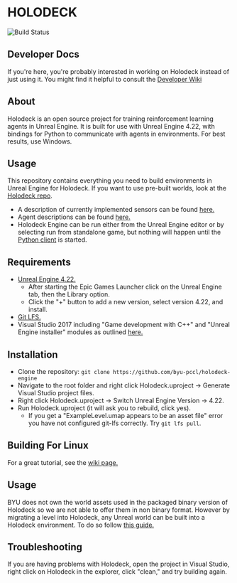 # HOLODECK
![Build Status](https://jenkins.holodeck.ml/buildStatus/icon?job=holodeck-engine%2Fdevelop)

## Developer Docs
If you're here, you're probably interested in working on Holodeck instead of just using it. You might find
it helpful to consult the [Developer Wiki](https://github.com/BYU-PCCL/holodeck/wiki/Holodeck-Onboarding)

## About
Holodeck is an open source project for training reinforcement learning agents in Unreal Engine. It is built for use with Unreal Engine 4.22, with bindings for Python to communicate with agents in environments. For best results, use Windows.

## Usage
This repository contains everything you need to build environments in Unreal Engine for Holodeck. If you want to use pre-built worlds, look at the [Holodeck repo](https://github.com/byu-pccl/holodeck).

* A description of currently implemented sensors can be found [here.](Docs/sensors.md)
* Agent descriptions can be found [here.](Docs/agents.md)
* Holodeck Engine can be run either from the Unreal Engine editor or by selecting run from standalone game, but nothing will happen until the [Python client](https://github.com/byu-pccl/holodeck) is started.

## Requirements
* [Unreal Engine 4.22.](https://www.unrealengine.com/en-US/download)
    * After starting the Epic Games Launcher click on the Unreal Engine tab, then the Library option.
    * Click the "+" button to add a new version, select version 4.22, and install.
* [Git LFS.](https://git-lfs.github.com/)
* Visual Studio 2017 including "Game development with C++" and "Unreal Engine installer" modules as outlined [here.](https://docs.unrealengine.com/en-us/Programming/Development/VisualStudioSetup)

## Installation
* Clone the repository:
`git clone https://github.com/byu-pccl/holodeck-engine`
* Navigate to the root folder and right click Holodeck.uproject -> Generate Visual Studio project files.
* Right click Holodeck.uproject -> Switch Unreal Engine Version -> 4.22.
* Run Holodeck.uproject (it will ask you to rebuild, click yes).
  - If you get a "ExampleLevel.umap appears to be an asset file" error you have not configured git-lfs correctly.
    Try `git lfs pull`.
    
## Building For Linux
For a great tutorial, see the [wiki page.](https://github.com/byu-pccl/holodeck-engine/wiki/Cross-Compiling-for-Linux)

## Usage
BYU does not own the world assets used in the packaged binary version of Holodeck so we are not able to offer them in non binary format. However by migrating a level into Holodeck, any Unreal world can be built into a Holodeck environment. To do so follow [this guide.](https://github.com/BYU-PCCL/holodeck-engine/wiki/Packaging-and-Using-Custom-Worlds)

## Troubleshooting
If you are having problems with Holodeck, open the project in Visual Studio, right click on Holodeck in the explorer, click "clean," and try building again.
